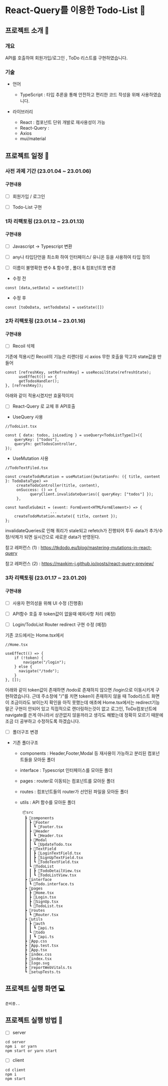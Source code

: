# React-Query를 이용한 Todo-List 🧾

## 프로젝트 소개 📖
### 개요

API를 호출하여 회원가입/로그인 , ToDo 리스트를 구현하였습니다.

### 기술
- 언어
  - TypeScript : 타입 추론을 통해 안전하고 편리한 코드 작성을 위해 사용하였습니다.

- 라이브러리 
  - React : 컴포넌트 단위 개발로 재사용성이 가능
  - React-Query : 
  - Axios
  - mui/material
  
## 프로젝트 일정 📆

### 사전 과제 기간 (23.01.04 ~ 23.01.06)

#### 구현내용

- [ ] 회원가입 / 로그인

- [ ] Todo-List 구현

### 1차 리팩토링 (23.01.12 ~ 23.01.13)

#### 구현내용

- [ ] Javascript -> Typescript 변환

- [ ] any나 타입단언을 최소화 하여 인터페이스/ 유니온 등을 사용하여 타입 정의

- [ ] 이름이 불명확한 변수 & 함수명 , 폴더 & 컴포넌트명 변경

- 수정 전

```jsonc
const [data,setData] = useState([])
```

- 수정 후

```jsonc
const [toDoData, setTodoData] = useState([])
```

### 2차 리팩토링 (23.01.14 ~ 23.01.16)

#### 구현내용

- [ ] Recoil 삭제

기존에 적용시킨 Recoil의 기능은 리랜더링 시 axios 무한 호출을 막고자 state값을 만들어

```jsonc
const [refreshKey, setRefreshKey] = useRecoilState(refreshState);
      useEffect(() => {
      getTodosHandler();
}, [refreshKey]);
```
아래와 같이 적용시켰지만 효울적이지 

- [ ] React-Query 로 교체 후 API호출

- UseQuery 사용

```jsonc
//TodoList.tsx

const { data: todos, isLoading } = useQuery<TodoListType[]>({
    queryKey: ["todos"],
    queryFn: getTodosController,
});
```

- UseMutation 사용
```jsonc
//TodoTextFiled.tsx

const createTodoMutation = useMutation({mutationFn: ({ title, content }: TodoDataType) =>
     createTodoController(title, content),
     onSuccess: () => {
           queryClient.invalidateQueries({ queryKey: ["todos"] });
     },

const handleSubmit = (event: FormEvent<HTMLFormElement>) => {
                    ...
    createTodoMutation.mutate({ title, content });
};
```
  invalidateQueries로 인해 쿼리가 stale되고 refetch가 진행되어 투두 data가 추가/수정/삭제가 되면 실시간으로 새로운 data가 반영된다.

  참고 레퍼런스 (1) : https://tkdodo.eu/blog/mastering-mutations-in-react-query
  
  참고 레퍼런스 (2) : https://maxkim-j.github.io/posts/react-query-preview/

### 3차 리팩토링 (23.01.17 ~ 23.01.20)

#### 구현내용

- [ ] 사용자 편의성을 위해 UI 수정 (진행중)

- [ ] API함수 호출 후 token값이 없을때 예외사항 처리 (예정)

- [ ] Login/TodoList Router redirect 구현 수정 (예정)

기존 코드에서는 Home.tsx에서
```jsonc
//Home.tsx

useEffect(() => {
    if (!token) {
        navigate("/login");
    } else {
      navigate("/todo");
    }
}, []);
```
아래와 같이 token값이 존재하면 /todo로 존재하지 않으면 /login으로 이동시키게 구현하였습니다.
근데 주소창에 "/"를 치면 token이 존재하지 않을 때 Todo리스트 화면이 조금이라도 보이는지 확인을 아직 못했는데 애초에
Home.tsx에서는 redirect기능말곤 구현이 안되어 있고 직접적으로 랜더링하는것이 없고 로그인, ToDo컴포넌트에 navigate를 쓴게 아니라서 상관없지 않을까라고 생각도 해봤는데 정확히 모르기   때문에 조금 더 공부하고 수정하도록 하겠습니다.

- [ ] 폴더구조 변경

- 기존 폴더구조

    - components : Header,Footer,Modal 등 재사용이 가능하고 분리된 컴포넌트들을 모아둔 폴더

    - interface : Typescript 인터페이스를 모아둔 폴더

    - pages : router로 이동되는 컴포넌트를 모아둔 폴더

    - routes : 컴포넌트들의 router가 선언된 파일을 모아둔 폴더

    - utils : API 함수를 모아둔 폴더

           📦src
            ┣ 📂components
            ┃ ┣ 📂Footer
            ┃ ┃ ┗ 📜Footer.tsx
            ┃ ┣ 📂Header
            ┃ ┃ ┗ 📜Header.tsx
            ┃ ┣ 📂Modal
            ┃ ┃ ┗ 📜UpdateTodo.tsx
            ┃ ┣ 📂TextField
            ┃ ┃ ┣ 📜LoginTextField.tsx
            ┃ ┃ ┣ 📜SignUpTextField.tsx
            ┃ ┃ ┗ 📜TodoTextField.tsx
            ┃ ┗ 📂TodoList
            ┃ ┃ ┣ 📜TodoDetailView.tsx
            ┃ ┃ ┗ 📜TodoListView.tsx
            ┣ 📂interface
            ┃ ┗ 📜Todo.interface.ts
            ┣ 📂pages
            ┃ ┣ 📜Home.tsx
            ┃ ┣ 📜Login.tsx
            ┃ ┣ 📜SignUp.tsx
            ┃ ┗ 📜TodoList.tsx
            ┣ 📂routes
            ┃ ┗ 📜Router.tsx
            ┣ 📂utils
            ┃ ┣ 📂auth
            ┃ ┃ ┗ 📜api.ts
            ┃ ┗ 📂todo
            ┃ ┃ ┗ 📜api.ts
            ┣ 📜App.css
            ┣ 📜App.test.tsx
            ┣ 📜App.tsx
            ┣ 📜index.css
            ┣ 📜index.tsx
            ┣ 📜logo.svg
            ┣ 📜reportWebVitals.ts
            ┗ 📜setupTests.ts

## 프로젝트 실행 화면 💻

    준비중..

## 프로젝트 실행 방법 🔑

- [ ]  server
```jsonc
cd server
npm i  or yarn  
npm start or yarn start
```
- [ ] client
```jsonc
cd client
npm i
npm start
```
